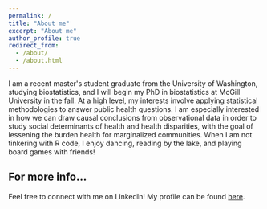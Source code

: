 ```yaml
---
permalink: /
title: "About me"
excerpt: "About me"
author_profile: true
redirect_from: 
  - /about/
  - /about.html
---
```

I am a recent master's student graduate from the University of Washington, studying biostatistics, and I will begin my PhD in biostatistics at McGill University in the fall. At a high level, my interests involve applying statistical methodologies to answer public health questions. I am especially interested in how we can draw causal conclusions from observational data in order to study social determinants of health and health disparities, with the goal of lessening the burden health for marginalized communities. When I am not tinkering with R code, I enjoy dancing, reading by the lake, and playing board games with friends!   

For more info...
------
Feel free to connect with me on LinkedIn! My profile can be found [here](https://www.linkedin.com/in/niki-petrakos-b05144189/).
